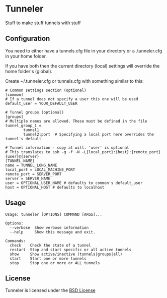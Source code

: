 Tunneler
=======

Stuff to make stuff tunnels with stuff

Configuration
-------------

You need to either have a tunnels.cfg file in your directory or a .tunneler.cfg in your home folder.

If you have both then the current directory (local) settings will override the home folder's (global).

Create ~/.tunneler.cfg or tunnels.cfg with something similar to this:

	# Common settings section (optional)
	[common]
	# If a tunnel does not specify a user this one will be used
	default_user = YOUR_DEFAULT_USER

	# Tunnel groups (optional)
	[groups]
	# Multiple names are allowed. These must be defined in the file
	tunnel_group_1 =
			tunnel1
			tunnel2:port  # Specifying a local port here overrides the tunnel's default

	# Tunnel information - copy at will. 'user' is optional
	# This translates to ssh -g -f -N -L{local_port}:{host}:{remote_port} {user}@{server}
	[TUNNEL-NAME]
	name = TUNNEL_LONG_NAME
	local_port = LOCAL_MACHINE_PORT
	remote_port = SERVER_PORT
	server = SERVER_NAME
	user = OPTIONAL_USER_NAME # defaults to common's default_user
	host = OPTIONAL_HOST # defaults to localhost


Usage
-----

	Usage: tunneler [OPTIONS] COMMAND [ARGS]...

	Options:
	  --verbose  Show verbose information
	  --help     Show this message and exit.

	Commands:
	  check    Check the state of a tunnel
	  restart  Stop and start specific or all active tunnels
	  show     Show active/inactive (tunnels|groups|all)
	  start    Start one or more tunnels
	  stop     Stop one or more or ALL tunnels


License
-------

Tunneler is licensed under the [BSD License](LICENSE)
